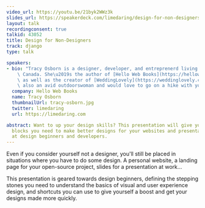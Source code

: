```yaml
---
video_url: https://youtu.be/21byk2WWz3k
slides_url: https://speakerdeck.com/limedaring/design-for-non-designers-djangocon-au
layout: talk
recordingconsent: true
talkid: 43052
title: Design for Non-Designers
track: django
type: talk

speakers:
- bio: "Tracy Osborn is a designer, developer, and entreprenerd living in Toronto,\
    \ Canada. She\u2019s the author of [Hello Web Books](https://hellowebbooks.com),\
    \ as well as the creator of [WeddingLovely](https://weddinglovely.com). She's\
    \ also an avid outdoorswoman and would love to go on a hike with you."
  company: Hello Web Books
  name: Tracy Osborn
  thumbnailUrl: tracy-osborn.jpg
  twitter: limedaring
  url: https://limedaring.com

abstract: Want to up your design skills? This presentation will give you the building
  blocks you need to make better designs for your websites and presentations. Aimed
  at design beginners and developers.
---
```

Even if you consider yourself not a designer, you'll still be placed in situations where you have to do some design. A personal website, a landing page for your open-source project, slides for a presentation at work... 

This presentation is geared towards design beginners, defining the stepping stones you need to understand the basics of visual and user experience design, and shortcuts you can use to give yourself a boost and get your designs made more quickly. 
